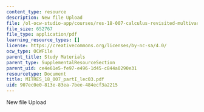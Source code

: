 ```yaml
---
content_type: resource
description: New file Upload
file: /ol-ocw-studio-app/courses/res-18-007-calculus-revisited-multivariable-calculus-fall-2011/907ec0e0813e83ea7bee484ecf3a2215_MITRES_18_007_partI_lec03.pdf
file_size: 652767
file_type: application/pdf
learning_resource_types: []
license: https://creativecommons.org/licenses/by-nc-sa/4.0/
ocw_type: OCWFile
parent_title: Study Materials
parent_type: SupplementalResourceSection
parent_uid: ce4e61e5-fe97-e496-1d45-c844a0290e31
resourcetype: Document
title: MITRES_18_007_partI_lec03.pdf
uid: 907ec0e0-813e-83ea-7bee-484ecf3a2215
---
```

New file Upload